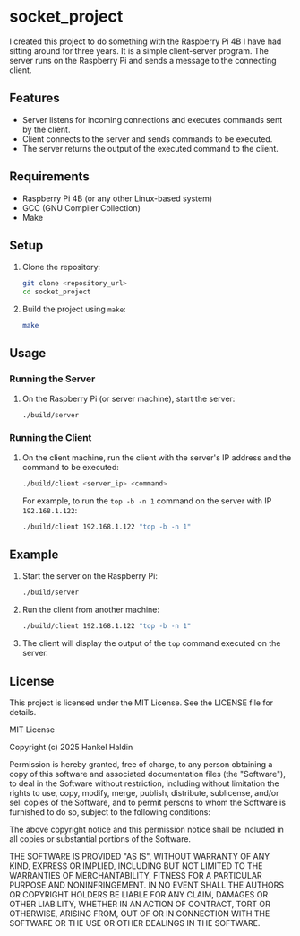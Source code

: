 # socket_project

I created this project to do something with the Raspberry Pi 4B I have had sitting around for three years. It is a simple client-server program. The server runs on the Raspberry Pi and sends a message to the connecting client.

## Features

- Server listens for incoming connections and executes commands sent by the client.
- Client connects to the server and sends commands to be executed.
- The server returns the output of the executed command to the client.

## Requirements

- Raspberry Pi 4B (or any other Linux-based system)
- GCC (GNU Compiler Collection)
- Make

## Setup

1. Clone the repository:
    ```sh
    git clone <repository_url>
    cd socket_project
    ```

2. Build the project using `make`:
    ```sh
    make
    ```

## Usage

### Running the Server

1. On the Raspberry Pi (or server machine), start the server:
    ```sh
    ./build/server
    ```

### Running the Client

1. On the client machine, run the client with the server's IP address and the command to be executed:
    ```sh
    ./build/client <server_ip> <command>
    ```

    For example, to run the `top -b -n 1` command on the server with IP `192.168.1.122`:
    ```sh
    ./build/client 192.168.1.122 "top -b -n 1"
    ```

## Example

1. Start the server on the Raspberry Pi:
    ```sh
    ./build/server
    ```

2. Run the client from another machine:
    ```sh
    ./build/client 192.168.1.122 "top -b -n 1"
    ```

3. The client will display the output of the `top` command executed on the server.

## License

This project is licensed under the MIT License. See the LICENSE file for details.

MIT License

Copyright (c) 2025 Hankel Haldin

Permission is hereby granted, free of charge, to any person obtaining a copy
of this software and associated documentation files (the "Software"), to deal
in the Software without restriction, including without limitation the rights
to use, copy, modify, merge, publish, distribute, sublicense, and/or sell
copies of the Software, and to permit persons to whom the Software is
furnished to do so, subject to the following conditions:

The above copyright notice and this permission notice shall be included in all
copies or substantial portions of the Software.

THE SOFTWARE IS PROVIDED "AS IS", WITHOUT WARRANTY OF ANY KIND, EXPRESS OR
IMPLIED, INCLUDING BUT NOT LIMITED TO THE WARRANTIES OF MERCHANTABILITY,
FITNESS FOR A PARTICULAR PURPOSE AND NONINFRINGEMENT. IN NO EVENT SHALL THE
AUTHORS OR COPYRIGHT HOLDERS BE LIABLE FOR ANY CLAIM, DAMAGES OR OTHER
LIABILITY, WHETHER IN AN ACTION OF CONTRACT, TORT OR OTHERWISE, ARISING FROM,
OUT OF OR IN CONNECTION WITH THE SOFTWARE OR THE USE OR OTHER DEALINGS IN THE
SOFTWARE.

